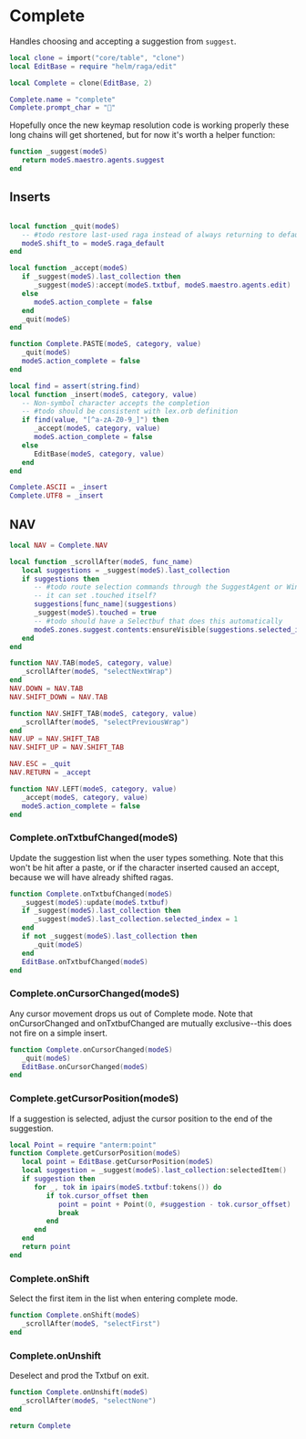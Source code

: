 # Complete

Handles choosing and accepting a suggestion from `suggest`\.

```lua
local clone = import("core/table", "clone")
local EditBase = require "helm/raga/edit"

local Complete = clone(EditBase, 2)

Complete.name = "complete"
Complete.prompt_char = "💬"
```

Hopefully once the new keymap resolution code is working properly these long chains will get shortened, but for now it's worth a helper function:

```lua
function _suggest(modeS)
   return modeS.maestro.agents.suggest
end
```

## Inserts

```lua

local function _quit(modeS)
   -- #todo restore last-used raga instead of always returning to default
   modeS.shift_to = modeS.raga_default
end

local function _accept(modeS)
   if _suggest(modeS).last_collection then
      _suggest(modeS):accept(modeS.txtbuf, modeS.maestro.agents.edit)
   else
      modeS.action_complete = false
   end
   _quit(modeS)
end

function Complete.PASTE(modeS, category, value)
   _quit(modeS)
   modeS.action_complete = false
end

```

```lua
local find = assert(string.find)
local function _insert(modeS, category, value)
   -- Non-symbol character accepts the completion
   -- #todo should be consistent with lex.orb definition
   if find(value, "[^a-zA-Z0-9_]") then
      _accept(modeS, category, value)
      modeS.action_complete = false
   else
      EditBase(modeS, category, value)
   end
end

Complete.ASCII = _insert
Complete.UTF8 = _insert
```

## NAV

```lua
local NAV = Complete.NAV

local function _scrollAfter(modeS, func_name)
   local suggestions = _suggest(modeS).last_collection
   if suggestions then
      -- #todo route selection commands through the SuggestAgent or Window so
      -- it can set .touched itself?
      suggestions[func_name](suggestions)
      _suggest(modeS).touched = true
      -- #todo should have a Selectbuf that does this automatically
      modeS.zones.suggest.contents:ensureVisible(suggestions.selected_index)
   end
end

function NAV.TAB(modeS, category, value)
   _scrollAfter(modeS, "selectNextWrap")
end
NAV.DOWN = NAV.TAB
NAV.SHIFT_DOWN = NAV.TAB

function NAV.SHIFT_TAB(modeS, category, value)
   _scrollAfter(modeS, "selectPreviousWrap")
end
NAV.UP = NAV.SHIFT_TAB
NAV.SHIFT_UP = NAV.SHIFT_TAB

NAV.ESC = _quit
NAV.RETURN = _accept

function NAV.LEFT(modeS, category, value)
   _accept(modeS, category, value)
   modeS.action_complete = false
end
```


### Complete\.onTxtbufChanged\(modeS\)

Update the suggestion list when the user types something\. Note that this won't
be hit after a paste, or if the character inserted caused an accept, because
we will have already shifted ragas\.

```lua
function Complete.onTxtbufChanged(modeS)
   _suggest(modeS):update(modeS.txtbuf)
   if _suggest(modeS).last_collection then
      _suggest(modeS).last_collection.selected_index = 1
   end
   if not _suggest(modeS).last_collection then
      _quit(modeS)
   end
   EditBase.onTxtbufChanged(modeS)
end
```


### Complete\.onCursorChanged\(modeS\)

Any cursor movement drops us out of Complete mode\. Note that
onCursorChanged and onTxtbufChanged are mutually exclusive\-\-this does not
fire on a simple insert\.

```lua
function Complete.onCursorChanged(modeS)
   _quit(modeS)
   EditBase.onCursorChanged(modeS)
end
```


### Complete\.getCursorPosition\(modeS\)

If a suggestion is selected, adjust the cursor position
to the end of the suggestion\.

```lua
local Point = require "anterm:point"
function Complete.getCursorPosition(modeS)
   local point = EditBase.getCursorPosition(modeS)
   local suggestion = _suggest(modeS).last_collection:selectedItem()
   if suggestion then
      for _, tok in ipairs(modeS.txtbuf:tokens()) do
         if tok.cursor_offset then
            point = point + Point(0, #suggestion - tok.cursor_offset)
            break
         end
      end
   end
   return point
end
```


### Complete\.onShift

Select the first item in the list when entering complete mode\.

```lua
function Complete.onShift(modeS)
   _scrollAfter(modeS, "selectFirst")
end
```


### Complete\.onUnshift

Deselect and prod the Txtbuf on exit\.

```lua
function Complete.onUnshift(modeS)
   _scrollAfter(modeS, "selectNone")
end
```

```lua
return Complete
```
